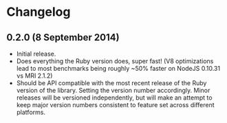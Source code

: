 # Changelog

## 0.2.0 (8 September 2014)

 * Initial release.
 * Does everything the Ruby version does, super fast! (V8 optimizations lead to
   most benchmarks being roughly ~50% faster on NodeJS 0.10.31 vs MRI 2.1.2)
 * Should be API compatible with the most recent release of the Ruby version of
   the library.  Setting the version number accordingly.  Minor releases will be
   versioned independently, but will make an attempt to keep major version
   numbers consistent to feature set across different platforms.

